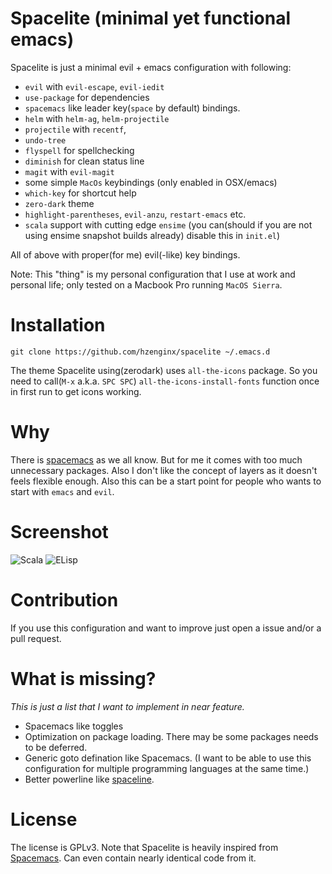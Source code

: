 # Spacelite (minimal yet functional emacs)

Spacelite is just a minimal evil + emacs configuration with following:
- `evil` with `evil-escape`, `evil-iedit`
- `use-package` for dependencies
- `spacemacs` like leader key(`space` by default) bindings.
- `helm` with `helm-ag`, `helm-projectile`
- `projectile` with `recentf`, 
- `undo-tree`
- `flyspell` for spellchecking
- `diminish` for clean status line
- `magit` with `evil-magit`
- some simple `MacOs` keybindings (only enabled in OSX/emacs)
- `which-key` for shortcut help
- `zero-dark` theme
- `highlight-parentheses`, `evil-anzu`, `restart-emacs` etc.
- `scala` support with cutting edge `ensime` (you can(should if you are not using ensime snapshot builds already) disable this in `init.el`)

All of above with proper(for me) evil(-like) key bindings.

Note: This "thing" is my personal configuration that I use at work and personal life; only tested on a Macbook Pro running `MacOS Sierra`.

# Installation

`git clone https://github.com/hzenginx/spacelite ~/.emacs.d`

The theme Spacelite using(zerodark) uses `all-the-icons` package. So you need to call(`M-x` a.k.a. `SPC SPC`) `all-the-icons-install-fonts` function once in first run to get icons working.

# Why
There is [spacemacs](https://github.com/syl20bnr/spacemacs) as we all know. But for me it comes with too much unnecessary packages. Also I don't like the concept of layers as it doesn't feels flexible enough.
Also this can be a start point for people who wants to start with `emacs` and `evil`.

# Screenshot

![Scala](http://i.imgur.com/tAL3Gce.png)
![ELisp](http://i.imgur.com/cx7tWpf.png)

# Contribution

If you use this configuration and want to improve just open a issue and/or a pull request.

# What is missing?

*This is just a list that I want to implement in near feature.*
 - Spacemacs like toggles
 - Optimization on package loading. There may be some packages needs to be deferred.
 - Generic goto defination like Spacemacs. (I want to be able to use this configuration for multiple programming languages at the same time.)
 - Better powerline like [spaceline](https://github.com/TheBB/spaceline).

# License
The license is GPLv3.
Note that Spacelite is heavily inspired from [Spacemacs](https://github.com/syl20bnr/spacemacs). Can even contain nearly identical code from it.
